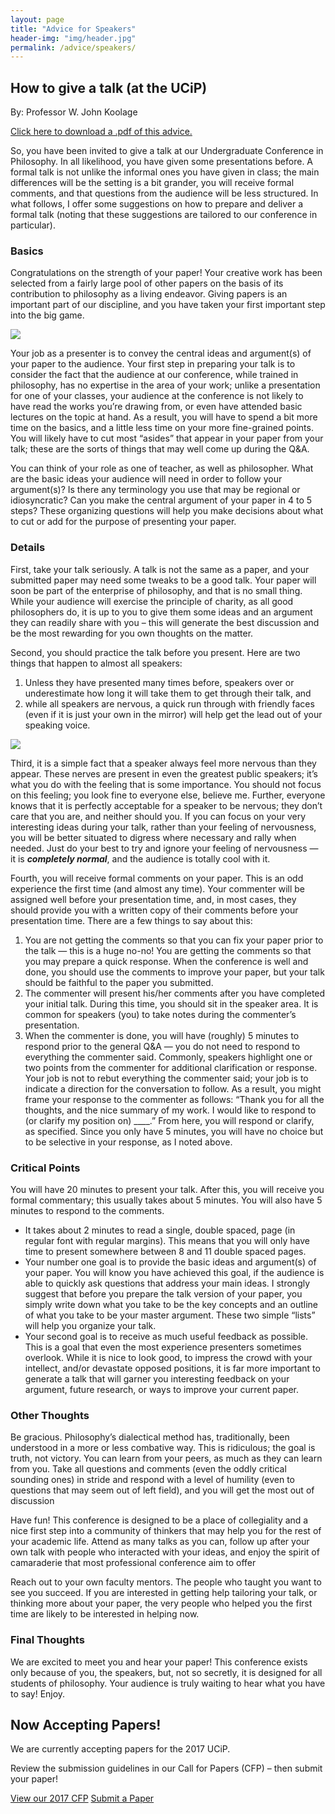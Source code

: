 ```yaml
---
layout: page
title: "Advice for Speakers"
header-img: "img/header.jpg"
permalink: /advice/speakers/
---
```


<div class="container">
  <div class="col-sm-9 col-xs-12 cfp-page">
    <h2 class="home-h2">How to give a talk (at the UCiP)</h2>
    <p class="text-justify">By: Professor W. John Koolage</p>
    <p class="text-justify"><a href="{{ site.baseurl }}/docs/adviceforspeakers.pdf" target="_blank">Click here to download a .pdf of this advice.</a></p>
    <p class="text-justify">So, you have been invited to give a talk at our Undergraduate Conference in Philosophy. In all likelihood, you have given some presentations before. A formal talk is not unlike the informal ones you have given in class; the main differences will be the setting is a bit grander, you will receive formal comments, and that questions from the audience will be less structured. In what follows, I offer some suggestions on how to prepare and deliver a formal talk (noting that these suggestions are tailored to our conference in particular).</p>
    <h3>Basics</h3>
    <p class="text-justify">Congratulations on the strength of your paper! Your creative work has been selected from a fairly large pool of other papers on the basis of its contribution to philosophy as a living endeavor. Giving papers is an important part of our discipline, and you have taken your first important step into the big game.</p>
    <div class="col-sm-6 img-div-left">
      <img class="img-responsive img-rounded" src="{{ site.baseurl }}/img/img_3.jpg">
    </div>
    <p class="text-justify">Your job as a presenter is to convey the central ideas and argument(s) of your paper to the audience.
Your first step in preparing your talk is to consider the fact that the audience at our conference, while trained in philosophy, has no expertise in the area of your work; unlike a presentation for one of your classes, your audience at the conference is not likely to have read the works you’re drawing from, or even have attended basic lectures on the topic at hand. As a result, you will have to spend a bit more time on the basics, and a little less time on your more fine-grained points. You will likely have to cut most “asides” that appear in your paper from your talk; these are the sorts of things that may well come up during the Q&A.</p>
    <p class="text-justify">You can think of your role as one of teacher, as well as philosopher. What are the basic ideas your
audience will need in order to follow your argument(s)? Is there any terminology you use that may be regional or idiosyncratic? Can you make the central argument of your paper in 4 to 5 steps? These organizing questions will help you make decisions about what to cut or add for the purpose of presenting your paper.</p>
    <h3>Details</h3>
    <p class="text-justify">First, take your talk seriously. A talk is not the same as a paper, and your submitted paper may need
some tweaks to be a good talk. Your paper will soon be part of the enterprise of philosophy, and that is no small thing. While your audience will exercise the principle of charity, as all good philosophers do, it is up to you to give them some ideas and an argument they can readily share with you – this will generate the best discussion and be the most rewarding for you own thoughts on the matter.</p>
    <p class="text-justify">Second, you should practice the talk before you present. Here are two things that happen to almost all
speakers:
    <ol>
      <li>Unless they have presented many times before, speakers over or underestimate how long it will take them to get through their talk, and</li>
      <li>while all speakers are nervous, a quick run through with friendly faces (even if it is just your own in the mirror) will help get the lead out of your speaking voice.</li>
    </ol>
    </p>
    <div class="col-sm-6 img-div-right">
      <img class="img-responsive img-rounded" src="{{ site.baseurl }}/img/img_4.jpg">
    </div>
    <p class="text-justify">Third, it is a simple fact that a speaker always feel more nervous than they appear. These nerves are
present in even the greatest public speakers; it’s what you do with the feeling that is some importance. You should not focus on this feeling; you look fine to everyone else, believe me. Further, everyone knows that it is perfectly acceptable for a speaker to be nervous; they don’t care that you are, and neither should you. If you can focus on your very interesting ideas during your talk, rather than your feeling of nervousness, you will be better situated to digress where necessary and rally when needed. Just do your best to try and ignore your feeling of nervousness &mdash; it is <em><b>completely normal</b></em>, and the audience is totally cool with it.</p>
    <p class="text-justify">Fourth, you will receive formal comments on your paper. This is an odd experience the first time (and
almost any time). Your commenter will be assigned well before your presentation time, and, in most cases, they should provide you with a written copy of their comments before your presentation time. There are a few things to say about this: 
    <ol>
      <li>You are not getting the comments so that you can fix your paper prior to the talk &mdash; this is a huge no-no! You are getting the comments so that you may prepare a quick response. When the conference is well and done, you should use the comments to improve your paper, but your talk should be faithful to the paper you submitted.</li>
      <li>The commenter will present his/her comments after you have completed your initial talk. During this time, you should sit in the speaker area. It is common for speakers (you) to take notes during the commenter’s presentation.</li>
      <li>When the commenter is done, you will have (roughly) 5 minutes to respond prior to the general Q&A &mdash; you do not need to respond to everything the commenter said. Commonly, speakers highlight one or two points from the commenter for additional clarification or response. Your job is not to rebut everything the commenter said; your job is to indicate a direction for the conversation to follow. As a result, you might frame your response to the commenter as follows: “Thank you for all the thoughts, and the nice summary of my work. I would like to respond to (or clarify my position on) ____.” From here, you will respond or clarify, as specified. Since you only have 5 minutes, you will have no choice but to be selective in your response, as I noted above.</li>
    </ol>
    </p>
    <h3>Critical Points</h3>
    <p class="text-justify">You will have 20 minutes to present your talk. After this, you will receive you formal commentary; this usually takes about 5 minutes. You will also have 5 minutes to respond to the comments.</p>
    <ul>
      <li>It takes about 2 minutes to read a single, double spaced, page (in regular font with regular margins). This means that you will only have time to present somewhere between 8 and 11 double spaced pages.</li>
      <li>Your number one goal is to provide the basic ideas and argument(s) of your paper. You will know you have achieved this goal, if the audience is able to quickly ask questions that address your main ideas. I strongly suggest that before you prepare the talk version of your paper, you simply write down what you take to be the key concepts and an outline of what you take to be
your master argument. These two simple “lists” will help you organize your talk.</li>
      <li>Your second goal is to receive as much useful feedback as possible. This is a goal that even the most experience presenters sometimes overlook. While it is nice to look good, to impress the crowd with your intellect, and/or devastate opposed positions, it is far more important to generate a talk that will garner you interesting feedback on your argument, future research, or ways to improve your current paper.</li>
    </ul>
    <h3>Other Thoughts</h3>
    <p class="text-justify">Be gracious. Philosophy’s dialectical method has, traditionally, been understood in a more or less
combative way. This is ridiculous; the goal is truth, not victory. You can learn from your peers, as much as they can learn from you. Take all questions and comments (even the oddly critical sounding ones) in stride and respond with a level of humility (even to questions that may seem out of left field), and you will get the most out of discussion</p>
    <p class="text-justify">Have fun! This conference is designed to be a place of collegiality and a nice first step into a community of thinkers that may help you for the rest of your academic life. Attend as many talks as you can, follow up after your own talk with people who interacted with your ideas, and enjoy the spirit of camaraderie that most professional conference aim to offer</p>
    <p class="text-justify">Reach out to your own faculty mentors. The people who taught you want to see you succeed. If you are
interested in getting help tailoring your talk, or thinking more about your paper, the very people who helped you the first time are likely to be interested in helping now.</p>
    <h3>Final Thoughts</h3>
    <p class="text-justify">We are excited to meet you and hear your paper! This conference exists only because of you, the
speakers, but, not so secretly, it is designed for all students of philosophy. Your audience is truly waiting to hear what you have to say! Enjoy.</p>
  </div>
  <div class="col-sm-3 col-xs-12">
    <div class="post-list-box announcement">
      <h2 class="text-center post-list-header">Now Accepting Papers!</h2>
      <p class="text-center announcement-text">We are currently accepting papers for the 2017 UCiP.</p>
      <p class="text-center announcement-text">Review the submission guidelines in our Call for Papers (CFP) &ndash; then submit your paper!</p>
      <div class="text-center">
        <a class="btn btn-primary cfp" href="{{ site.baseurl }}/cfp/" role="button">View our 2017 CFP</a>
        <a class="btn btn-primary cfp" href="https://goo.gl/forms/xQAMbifOKAlYHveA3" role="button">Submit a Paper</a>
      </div>
    </div>
  </div>
</div>
